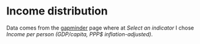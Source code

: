 # Income distribution

Data comes from the [gapminder](https://www.gapminder.org/data/) page where at *Select an indicator* I chose *Income per person (GDP/capita, PPP$ inflation-adjusted)*.

<script>
import {pt} from "src/client/graphics.js";
import {CSVAdapter} from "./BubbleChartSource/csvAdapter.js";

let csvAdapter = new CSVAdapter();

async function readData() {
  let rawData = await csvAdapter.fetchData("https://lively-kernel.org/lively4/BP2019RH1/scratch/income_per_person_gdppercapita_ppp_inflation_adjusted.csv");
  let data = csvAdapter.parseData(",", rawData);
}
</script>